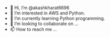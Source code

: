 - 👋 Hi, I’m @akashkharat6696
- 👀 I’m interested in AWS and Python.
- 🌱 I’m currently learning Python programming.
- 💞️ I’m looking to collaborate on ...
- 📫 How to reach me ...

<!---
akashkharat6696/akashkharat6696 is a ✨ special ✨ repository because its `README.md` (this file) appears on your GitHub profile.
You can click the Preview link to take a look at your changes.
--->
